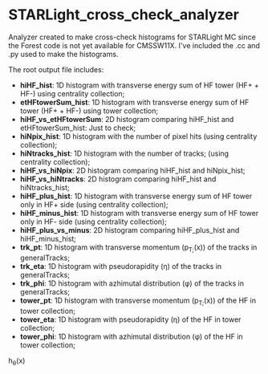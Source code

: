 # STARLight_cross_check_analyzer

Analyzer created to make cross-check histograms for STARLight MC since the Forest code is not yet available for CMSSW11X. I've included the .cc and .py used to make the histograms.

The root output file includes:

- **hiHF_hist**: 1D histogram with transverse energy sum of HF tower (HF+ + HF-) using centrality collection;
- **etHFtowerSum_hist**: 1D histogram with transverse energy sum of HF tower (HF+ + HF-) using tower collection;
- **hiHF_vs_etHFtowerSum**: 2D histogram comparing hiHF_hist and etHFtowerSum_hist: Just to check;
- **hiNpix_hist**: 1D histogram with the number of pixel hits (using centrality collection);
- **hiNtracks_hist**: 1D histogram with the number of tracks; (using centrality collection);
- **hiHF_vs_hiNpix**: 2D histogram comparing hiHF_hist and hiNpix_hist;
- **hiHF_vs_hiNtracks**: 2D histogram comparing hiHF_hist and hiNtracks_hist;
- **hiHF_plus_hist**: 1D histogram with transverse energy sum of HF tower only in HF+ side (using centrality collection);
- **hiHF_minus_hist**: 1D histogram with transverse energy sum of HF tower only in HF- side (using centrality collection);
- **hiHF_plus_vs_minus**: 2D histogram comparing hiHF_plus_hist and hiHF_minus_hist;
- **trk_pt**: 1D histogram with transverse momentum (p<sub>T;</sub>(x)) of the tracks in generalTracks;
- **trk_eta**: 1D histogram with pseudorapidity (&eta;) of the tracks in generalTracks;
- **trk_phi**: 1D histogram with azhimutal distribution (&phi;) of the tracks in generalTracks;
- **tower_pt**: 1D histogram with transverse momentum (p<sub>T;</sub>(x)) of the HF in tower collection;
- **tower_eta**: 1D histogram with pseudorapidity (&eta;) of the HF in tower collection;
- **tower_phi**: 1D histogram with azhimutal distribution (&phi;) of the HF in tower collection;


 h<sub>&theta;</sub>(x)



